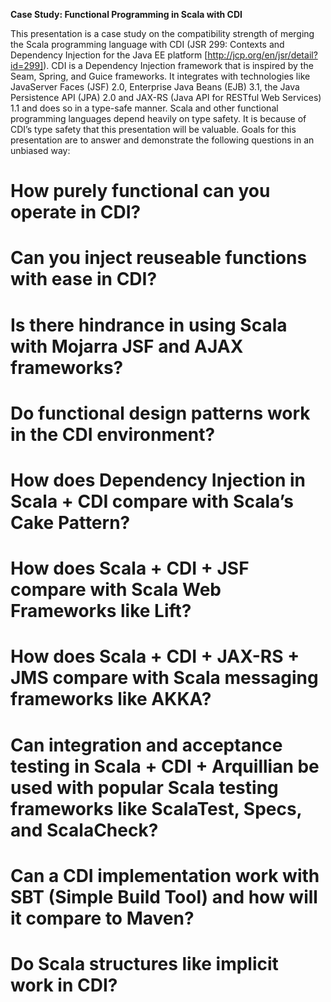 **Case Study: Functional Programming in Scala with CDI**   

This presentation is a case study on the compatibility strength of merging the Scala programming language with CDI (JSR 299: Contexts and Dependency Injection for the Java EE platform [http://jcp.org/en/jsr/detail?id=299]).  CDI is a Dependency Injection framework that is inspired by the Seam, Spring, and Guice frameworks.  It integrates with technologies like JavaServer Faces (JSF) 2.0, Enterprise Java Beans (EJB) 3.1, the Java Persistence API (JPA) 2.0 and JAX-RS (Java API for RESTful Web Services) 1.1 and does so in a type-safe manner.  Scala and other functional programming languages depend heavily on type safety.  It is because of CDI’s type safety that this presentation will be valuable.  Goals for this presentation are to answer and demonstrate the following questions in an unbiased way:

# How purely functional can you operate in CDI?
# Can you inject reuseable functions with ease in CDI?
# Is there hindrance in using Scala with Mojarra JSF and AJAX frameworks?
# Do functional design patterns work in the CDI environment?
# How does Dependency Injection in Scala + CDI compare with Scala’s Cake Pattern?
# How does Scala + CDI + JSF compare with Scala Web Frameworks like Lift?
# How does Scala + CDI + JAX-RS  + JMS  compare with Scala messaging frameworks like AKKA?
# Can integration and acceptance testing in Scala + CDI + Arquillian be used with popular Scala testing frameworks like ScalaTest, Specs, and ScalaCheck?
# Can a CDI implementation work with SBT (Simple Build Tool) and how will it compare to Maven?
# Do Scala structures like implicit work in CDI?
